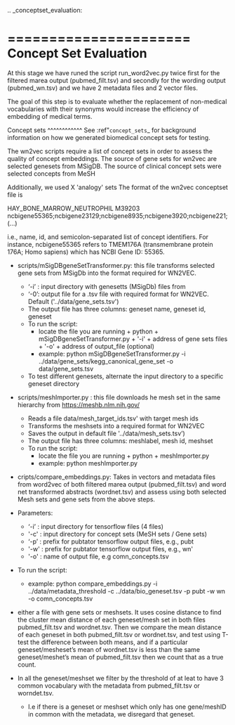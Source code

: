 .. _conceptset_evaluation:

======================
Concept Set Evaluation
======================

At this stage we have runed the script run_word2vec.py twice first for the filtered marea output (pubmed_filt.tsv) and secondly for the wording output (pubmed_wn.tsv)  and we have 2 metadata files and 2 vector files.

The goal of this step is to evaluate whether the replacement of non-medical vocabularies with their synonyms would increase the efficiency of embedding of medical terms.

Concept sets
^^^^^^^^^^^^
See :ref"`concept_sets`_ for background information on how we generated biomedical concept sets for testing.

The wn2vec scripts require a list of concept sets in order to assess the quality of concept embeddings. The source of gene sets for wn2vec are selected genesets from MSigDB. The source of clinical concept sets were selected concepts from MeSH

Additionally, we used X 'analogy' sets The format of the wn2vec conceptset file is

HAY_BONE_MARROW_NEUTROPHIL	M39203	ncbigene55365;ncbigene23129;ncbigene8935;ncbigene3920;ncbigene221; (...)

i.e., name, id, and semicolon-separated list of concept identifiers. For instance, ncbigene55365 refers to TMEM176A (transmembrane protein 176A; Homo sapiens) which has NCBI Gene ID: 55365.

* scripts/mSigDBgeneSetTransformer.py: this file transforms selected gene sets from MSigDb into the format required for WN2VEC.
    * ‘-i’ : input directory with genesetts (MSigDb) files from  
    * ‘-0’: output file for a .tsv file with required format for WN2VEC. Default ('../data/gene_sets.tsv') 
    * The output file has three columns: geneset name, geneset id, geneset
    * To run the script:
        * locate the file you are running + python + mSigDBgeneSetTransformer.py  + '-i' +  address of gene sets files  + '-o' + address of output_file (optional)
        * example: python mSigDBgeneSetTransformer.py -i ../data/gene_sets/kegg_canonical_gene_set -o data/gene_sets.tsv
    * To test different genesets, alternate the input directory to a specific geneset directory
* scripts/meshImporter.py : this file downloads he mesh set in the same hierarchy from https://meshb.nlm.nih.gov/ 
    * Reads a file data/mesh_target_ids.tsv' with target mesh ids
    * Transforms the meshsets into a required format for WN2VEC
    * Saves the output in default file '../data/mesh_sets.tsv’) 
    * The output file has three columns: meshlabel, mesh id, meshset
    * To run the script:
        * locate the file you are running + python + meshImporter.py 
        * example:  python meshImporter.py 

* cripts/compare_embeddings.py: Takes in vectors and metadata files from word2vec  of both filtered marea output (pubmed_filt.tsv) and word net transformed abstracts (wordnet.tsv)  and assess using both selected Mesh sets and gene sets from the above steps. 


* Parameters:
    * ‘-i’ : input directory for tensorflow files (4 files) 
    * '-c' : input directory for concept sets (MeSH sets / Gene sets)
    * ‘-p’ : prefix for pubtator tensorflow output files, e.g., pubt
    * '-w' : prefix for pubtator tensorflow output files, e.g., wn'
    * '-o' : name of output file, e.g comn_concepts.tsv
* To run the script:
    * example: python compare_embeddings.py -i ../data/metadata_threshold -c ../data/bio_geneset.tsv -p pubt -w wn -o comn_concepts.tsv




* either a file with gene sets or meshsets. It uses cosine distance to find the cluster mean distance of each geneset/mesh set in both files pubmed_filt.tsv and wordnet.tsv. Then we compare the mean distance of each geneset in both pubmed_filt.tsv or wordnet.tsv, and test using T-test the difference between both means, and if a particular geneset/mesheset’s mean of wordnet.tsv is less than the same geneset/meshet’s mean of pubmed_filt.tsv then we count that as a true count.
* In all the geneset/meshset we filter by the threshold of at leat to have 3 common vocabulary with the metadata from pubmed_filt.tsv or worndet.tsv.
    * I.e if there is a geneset or meshset which only has one gene/meshID in common with the metadata, we disregard that geneset.


